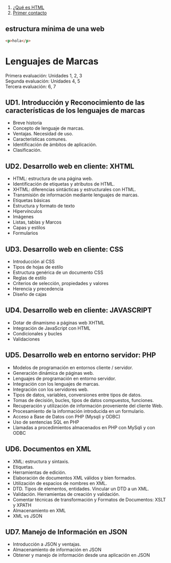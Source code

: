 1. [¿Qué es HTML](https://github.com/manviny/LM/blob/master/DOCS/QueEsHtml.md)
2. [Primer contacto](https://github.com/manviny/LM/blob/master/DOCS/QueEsHtml.md)

## estructura mínima de una web
```html
<p>hola</p>
```


# Lenguajes de Marcas


Primera evaluación: Unidades 1, 2, 3   
Segunda evaluación: Unidades 4, 5   
Tercera evaluación: 6, 7  

## UD1. Introducción y Reconocimiento de las características de los lenguajes de marcas
- Breve historia
- Concepto de lenguaje de marcas. 
- Ventajas. Necesidad de uso. 
- Características comunes.
- Identificación de ámbitos de aplicación. 
- Clasificación.
## UD2. Desarrollo web en cliente: XHTML
- HTML: estructura de una página web.
- Identificación de etiquetas y atributos de HTML.
- XHTML: diferencias sintácticas y estructurales con HTML. 
- Transmisión de información mediante lenguajes de marcas. 
- Etiquetas básicas
- Estructura y formato de texto
- Hipervínculos
- Imágenes
- Listas, tablas y Marcos
- Capas y estilos
- Formularios
## UD3. Desarrollo web en cliente: CSS
- Introducción al CSS
- Tipos de hojas de estilo
- Estructura genérica de un documento CSS 
- Reglas de estilo
- Criterios de selección, propiedades y valores 
- Herencia y precedencia
- Diseño de cajas
## UD4. Desarrollo web en cliente: JAVASCRIPT
- Dotar de dinamismo a páginas web XHTML 
- Integración de JavaScript con HTML 
- Condicionales y bucles
- Validaciones
## UD5. Desarrollo web en entorno servidor: PHP
- Modelos de programación en entornos cliente / servidor. 
- Generación dinámica de páginas web.
- Lenguajes de programación en entorno servidor. 
- Integración con los lenguajes de marcas.
- Integración con los servidores web.
- Tipos de datos, variables, conversiones entre tipos de datos.
- Tomas de decisión, bucles, tipos de datos compuestos, funciones. 
- Recuperación y utilización de información proveniente del cliente Web. 
- Procesamiento de la información introducida en un formulario.
- Acceso a Base de Datos con PHP (Mysqli y ODBC)
- Uso de sentencias SQL en PHP
- Llamadas a procedimientos almacenados en PHP con MySqli y con ODBC
## UD6. Documentos en XML
- XML: estructura y sintaxis.
- Etiquetas.
- Herramientas de edición.
- Elaboración de documentos XML válidos y bien formados. 
- Utilización de espacios de nombres en XML.
- DTD. Tipos de elementos, entidades. Vincular un DTD a un XML.
- Validación. Herramientas de creación y validación.
- Comentar técnicas de transformación y Formatos de Documentos: XSLT y XPATH 
- Almacenamiento en XML
- XML vs JSON
## UD7. Manejo de Información en JSON
- Introducción a JSON y ventajas. 
- Almacenamiento de información en JSON
- Obtener y manejo de información desde una aplicación en JSON
